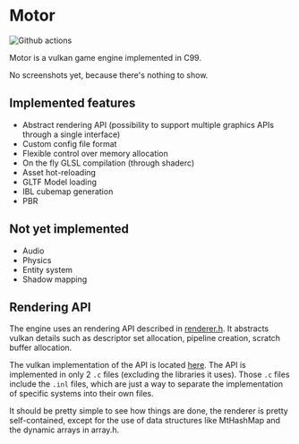 # Motor

![Github actions](https://github.com/felipeagc/motor/workflows/build/badge.svg)

Motor is a vulkan game engine implemented in C99.

No screenshots yet, because there's nothing to show.

## Implemented features
- Abstract rendering API (possibility to support multiple graphics APIs through a single interface)
- Custom config file format
- Flexible control over memory allocation
- On the fly GLSL compilation (through shaderc)
- Asset hot-reloading
- GLTF Model loading
- IBL cubemap generation
- PBR

## Not yet implemented
- Audio
- Physics
- Entity system
- Shadow mapping

## Rendering API
The engine uses an rendering API described in [renderer.h](https://github.com/felipeagc/motor/blob/master/include/motor/graphics/renderer.h).
It abstracts vulkan details such as descriptor set allocation, pipeline creation, scratch buffer allocation.

The vulkan implementation of the API is located [here](https://github.com/felipeagc/motor/tree/master/src/motor/graphics/vulkan).
The API is implemented in only 2 `.c` files (excluding the libraries it uses).
Those `.c` files include the `.inl` files, which are just a way to separate the implementation of specific systems into their own files.

It should be pretty simple to see how things are done, the renderer is pretty self-contained,
except for the use of data structures like MtHashMap and the dynamic arrays in array.h.
